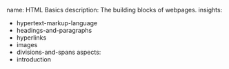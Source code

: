 name: HTML Basics
description: The building blocks of webpages.
insights:
  - hypertext-markup-language
  - headings-and-paragraphs
  - hyperlinks
  - images
  - divisions-and-spans
aspects:
  - introduction

